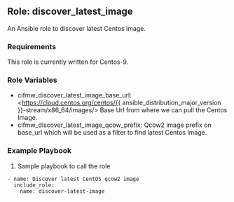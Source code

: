 ## Role: discover_latest_image

An Ansible role to discover latest Centos image.

### Requirements

This role is currently written for Centos-9.

### Role Variables

* cifmw_discover_latest_image_base_url: <https://cloud.centos.org/centos/{{ ansible_distribution_major_version }}-stream/x86_64/images/> Base Url from where we can pull the Centos Image.
* cifmw_discover_latest_image_qcow_prefix: <CentOS-Stream-GenericCloud-> Qcow2 image prefix on base_url which will be used as a filter to find latest Centos Image.


### Example Playbook

  1. Sample playbook to call the role

    - name: Discover latest CentOS qcow2 image
      include_role:
        name: discover-latest-image
